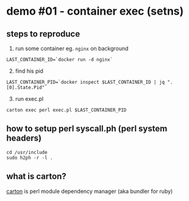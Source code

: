 # demo #01 - container exec (setns)

## steps to reproduce

1. run some container eg. `nginx` on background

```
LAST_CONTAINER_ID=`docker run -d nginx`
```

2. find his pid

```
LAST_CONTAINER_PID=`docker inspect $LAST_CONTAINER_ID | jq ".[0].State.Pid"`
```

3. run exec.pl

```
carton exec perl exec.pl $LAST_CONTAINER_PID
```

## how to setup perl syscall.ph (perl system headers)
```
cd /usr/include
sudo h2ph -r -l .
```

## what is carton?

[carton](https://metacpan.org/pod/distribution/Carton/script/carton) is perl module dependency manager (aka bundler for ruby)
